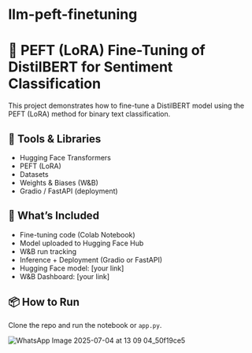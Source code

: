 # llm-peft-finetuning
# 🧠 PEFT (LoRA) Fine-Tuning of DistilBERT for Sentiment Classification

This project demonstrates how to fine-tune a DistilBERT model using the PEFT (LoRA) method for binary text classification.

## 🔧 Tools & Libraries
- Hugging Face Transformers
- PEFT (LoRA)
- Datasets
- Weights & Biases (W&B)
- Gradio / FastAPI (deployment)

## 🚀 What’s Included
- Fine-tuning code (Colab Notebook)
- Model uploaded to Hugging Face Hub
- W&B run tracking
- Inference + Deployment (Gradio or FastAPI)
- Hugging Face model: [your link]
- W&B Dashboard: [your link]

## 📦 How to Run
Clone the repo and run the notebook or `app.py`.

![WhatsApp Image 2025-07-04 at 13 09 04_50f19ce5](https://github.com/user-attachments/assets/c10e2c4e-47ad-4e0c-ac5e-88baec6a11c4)



